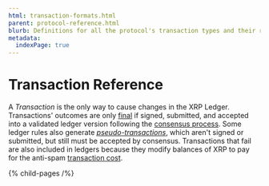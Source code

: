 ```yaml
---
html: transaction-formats.html
parent: protocol-reference.html
blurb: Definitions for all the protocol's transaction types and their results.
metadata:
  indexPage: true
---
```

# Transaction Reference

A _Transaction_ is the only way to cause changes in the XRP Ledger. Transactions' outcomes are only [final](../../../concepts/transactions/finality-of-results/index.md) if signed, submitted, and accepted into a validated ledger version following the [consensus process](../../../concepts/consensus-protocol/index.md). Some ledger rules also generate _[pseudo-transactions](pseudo-transaction-types/pseudo-transaction-types.md)_, which aren't signed or submitted, but still must be accepted by consensus. Transactions that fail are also included in ledgers because they modify balances of XRP to pay for the anti-spam [transaction cost](../../../concepts/transactions/transaction-cost.md).

{% child-pages /%}
